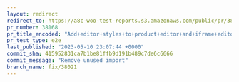 ```yaml
---
layout: redirect
redirect_to: https://a8c-woo-test-reports.s3.amazonaws.com/public/pr/38168/e2e/index.html
pr_number: 38168
pr_title_encoded: "Add+editor+styles+to+product+editor+and+iframe+editor"
pr_test_type: e2e
last_published: "2023-05-10 23:07:44 +0000"
commit_sha: 415952831ca7b1be81ffb9d191b489c7de6c6666
commit_message: "Remove unused import"
branch_name: fix/38021
---
```

